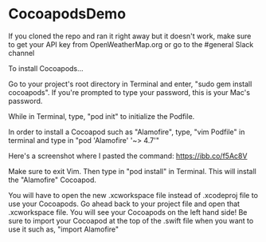 # CocoapodsDemo

If you cloned the repo and ran it right away but it doesn't work, make sure to get your API key from OpenWeatherMap.org or go to the #general Slack channel



To install Cocoapods...

Go to your project's root directory in Terminal and enter, "sudo gem install cocoapods". If you're prompted to type your password, this is your Mac's password.

While in Terminal, type, "pod init" to initialize the Podfile.

In order to install a Cocoapod such as "Alamofire", type, "vim Podfile" in terminal and type in "pod 'Alamofire' '~> 4.7'"

Here's a screenshot where I pasted the command: https://ibb.co/f5Ac8V

Make sure to exit Vim. Then type in "pod install" in Terminal. This will install the "Alamofire" Cocoapod.

You will have to open the new .xcworkspace file instead of .xcodeproj file to use your Cocoapods. Go ahead back to your project file and open that .xcworkspace file. You will see your Cocoapods on the left hand side! Be sure to import your Cocoapod at the top of the .swift file when you want to use it such as, "import Alamofire"
